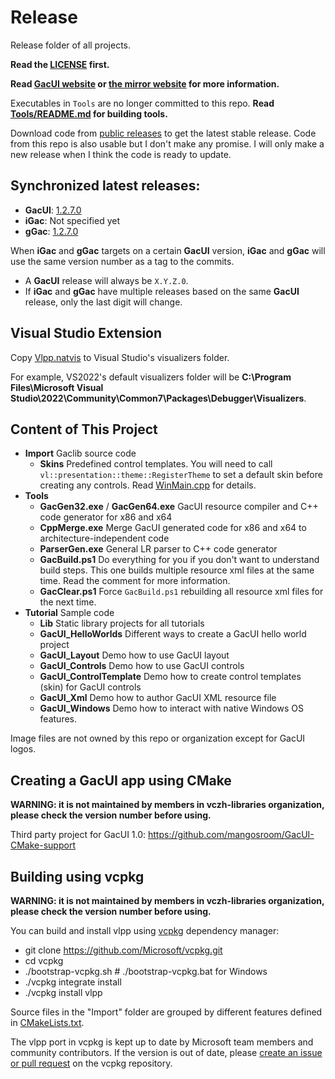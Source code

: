# Release
Release folder of all projects.

**Read the [LICENSE](https://github.com/vczh-libraries/Release/blob/master/LICENSE.md) first.**

**Read [GacUI website](http://vczh-libraries.github.io/) or [the mirror website](http://gaclib.net) for more information.**

Executables in `Tools` are no longer committed to this repo. **Read [Tools/README.md](Tools/README.md) for building tools.**

Download code from [public releases](https://github.com/vczh-libraries/Release/releases) to get the latest stable release. Code from this repo is also usable but I don't make any promise. I will only make a new release when I think the code is ready to update.

## Synchronized latest releases:

- **GacUI**: [1.2.7.0](https://github.com/vczh-libraries/Release/releases/tag/1.2.7.0)
- **iGac**: Not specified yet
- **gGac**: [1.2.7.0](https://github.com/vczh-libraries/gGac/releases/tag/1.2.7.0)

When **iGac** and **gGac** targets on a certain **GacUI** version, **iGac** and **gGac** will use the same version number as a tag to the commits.
  - A **GacUI** release will always be `X.Y.Z.0`.
  - If **iGac** and **gGac** have multiple releases based on the same **GacUI** release, only the last digit will change.

## Visual Studio Extension

Copy [Vlpp.natvis](https://github.com/vczh-libraries/Release/blob/master/Import/vlpp.natvis) to Visual Studio's visualizers folder.

For example, VS2022's default visualizers folder will be **C:\Program Files\Microsoft Visual Studio\2022\Community\Common7\Packages\Debugger\Visualizers**.

## Content of This Project

- **Import** Gaclib source code
  - **Skins** Predefined control templates. You will need to call `vl::presentation::theme::RegisterTheme` to set a default skin before creating any controls. Read [WinMain.cpp](https://github.com/vczh-libraries/Release/blob/master/Tutorial/Lib/GacUILite/WinMain.cpp) for details.
- **Tools**
  - **GacGen32.exe** / **GacGen64.exe** GacUI resource compiler and C++ code generator for x86 and x64
  - **CppMerge.exe** Merge GacUI generated code for x86 and x64 to architecture-independent code
  - **ParserGen.exe** General LR parser to C++ code generator
  - **GacBuild.ps1** Do everything for you if you don't want to understand build steps. This one builds multiple resource xml files at the same time. Read the comment for more information.
  - **GacClear.ps1** Force `GacBuild.ps1` rebuilding all resource xml files for the next time.
- **Tutorial** Sample code
  - **Lib** Static library projects for all tutorials
  - **GacUI_HelloWorlds** Different ways to create a GacUI hello world project
  - **GacUI_Layout** Demo how to use GacUI layout
  - **GacUI_Controls** Demo how to use GacUI controls
  - **GacUI_ControlTemplate** Demo how to create control templates (skin) for GacUI controls
  - **GacUI_Xml** Demo how to author GacUI XML resource file
  - **GacUI_Windows** Demo how to interact with native Windows OS features.

Image files are not owned by this repo or organization except for GacUI logos.

## Creating a GacUI app using CMake

**WARNING: it is not maintained by members in **vczh-libraries** organization, please check the version number before using.**

Third party project for GacUI 1.0: https://github.com/mangosroom/GacUI-CMake-support

## Building using vcpkg

**WARNING: it is not maintained by members in **vczh-libraries** organization, please check the version number before using.**

You can build and install vlpp using [vcpkg](https://github.com/Microsoft/vcpkg/) dependency manager:

  - git clone https://github.com/Microsoft/vcpkg.git
  - cd vcpkg
  - ./bootstrap-vcpkg.sh  # ./bootstrap-vcpkg.bat for Windows
  - ./vcpkg integrate install
  - ./vcpkg install vlpp

Source files in the "Import" folder are grouped by different features defined in [CMakeLists.txt](./Import/CMakeLists.txt).

The vlpp port in vcpkg is kept up to date by Microsoft team members and community contributors. If the version is out of date, please [create an issue or pull request](https://github.com/Microsoft/vcpkg) on the vcpkg repository.
